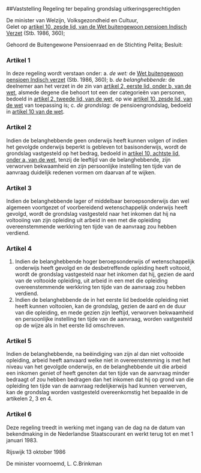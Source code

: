<meta http-equiv='Content-Type' content='text/html; charset=utf-8' />

##Vaststelling Regeling ter bepaling grondslag uitkeringsgerechtigden

De minister van Welzijn, Volksgezondheid en Cultuur,  
Gelet op [artikel 10, zesde lid, van de Wet buitengewoon pensioen Indisch Verzet](../../../../../../../../wet/wet/buitengewoon/pensioen/indisch/verzet/BWBR0003968/README.md) (Stb. 1986, 360);

Gehoord de Buitengewone Pensioenraad en de Stichting Pelita;
Besluit:    

### Artikel  1  

In deze regeling wordt verstaan onder:   a.  *de wet:*   de [Wet buitengewoon pensioen Indisch verzet](../../../../../../../../wet/wet/buitengewoon/pensioen/indisch/verzet/BWBR0003968/README.md) (Stb. 1986, 360);    b.  *de belanghebbende:*   de deelnemer aan het verzet in de zin van [artikel 2, eerste lid, onder b, van de wet](../../../../../../../../wet/wet/buitengewoon/pensioen/indisch/verzet/BWBR0003968/README.md), alsmede degene die behoort tot een der categorieën van personen, bedoeld in [artikel 2, tweede lid, van de wet](../../../../../../../../wet/wet/buitengewoon/pensioen/indisch/verzet/BWBR0003968/README.md), op wie [artikel 10, zesde lid, van de wet](../../../../../../../../wet/wet/buitengewoon/pensioen/indisch/verzet/BWBR0003968/README.md) van toepassing is;    c.  *de grondslag:*   de pensioengrondslag, bedoeld in [artikel 10 van de wet](../../../../../../../../wet/wet/buitengewoon/pensioen/indisch/verzet/BWBR0003968/README.md).     

### Artikel  2  

Indien de belanghebbende geen onderwijs heeft kunnen volgen of indien het gevolgde onderwijs beperkt is gebleven tot basisonderwijs, wordt de grondslag vastgesteld op het bedrag, bedoeld in [artikel 10, achtste lid, onder a, van de wet](../../../../../../../../wet/wet/buitengewoon/pensioen/indisch/verzet/BWBR0003968/README.md), tenzij de leeftijd van de belanghebbende, zijn verworven bekwaamheid en zijn persoonlijke instelling ten tijde van de aanvraag duidelijk redenen vormen om daarvan af te wijken.  

### Artikel  3  

Indien de belanghebbende lager of middelbaar beroepsonderwijs dan wel algemeen voortgezet of voorbereidend wetenschappelijk onderwijs heeft gevolgd, wordt de grondslag vastgesteld naar het inkomen dat hij na voltooiing van zijn opleiding uit arbeid in een met die opleiding overeenstemmende werkkring ten tijde van de aanvraag zou hebben verdiend.  

### Artikel  4  

1.  Indien de belanghebbende hoger beroepsonderwijs of wetenschappelijk onderwijs heeft gevolgd en de desbetreffende opleiding heeft voltooid, wordt de grondslag vastgesteld naar het inkomen dat hij, gezien de aard van de voltooide opleiding, uit arbeid in een met die opleiding overeenstemmende werkkring ten tijde van de aanvraag zou hebben verdiend.   
2.  Indien de belanghebbende de in het eerste lid bedoelde opleiding niet heeft kunnen voltooien, kan de grondslag, gezien de aard en de duur van die opleiding, en mede gezien zijn leeftijd, verworven bekwaamheid en persoonlijke instelling ten tijde van de aanvraag, worden vastgesteld op de wijze als in het eerste lid omschreven.   

### Artikel  5  

Indien de belanghebbende, na beëindiging van zijn al dan niet voltooide opleiding, arbeid heeft aanvaard welke niet in overeenstemming is met het niveau van het gevolgde onderwijs, en de belanghebbende uit die arbeid een inkomen geniet of heeft genoten dat ten tijde van de aanvraag minder bedraagt of zou hebben bedragen dan het inkomen dat hij op grond van die opleiding ten tijde van de aanvraag redelijkerwijs had kunnen verwerven, kan de grondslag worden vastgesteld overeenkomstig het bepaalde in de artikelen 2, 3 en 4.  

### Artikel  6  

Deze regeling treedt in werking met ingang van de dag na de datum van bekendmaking in de Nederlandse Staatscourant en werkt terug tot en met 1 januari 1983.  

Rijswijk 
13 oktober 1986    

De 
minister voornoemd, 
L. C.Brinkman    
